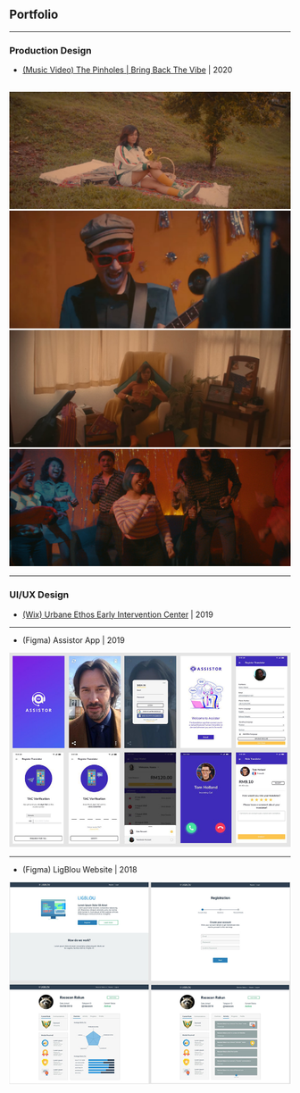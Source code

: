 ## Portfolio

<hr>

### Production Design

- [(Music Video) The Pinholes | Bring Back The Vibe](https://www.youtube.com/watch?v=ujBCGWoadHg) | 2020
<br> <br>
<img src="images/mv003.jpg?raw=true"/>
<br>
<img src="images/mv002.jpg?raw=true"/>
<br>
<img src="images/mv004.jpg?raw=true"/>
<br>
<img src="images/mv001.jpg?raw=true"/>

---

### UI/UX Design

- [(Wix) Urbane Ethos Early Intervention Center](https://www.urbaneethos.center/) | 2019

---

- (Figma) Assistor App | 2019


<img src="images/pic001.jpg?raw=true"/>

---

- (Figma) LigBlou Website | 2018


<img src="images/pic002.jpg?raw=true"/>

